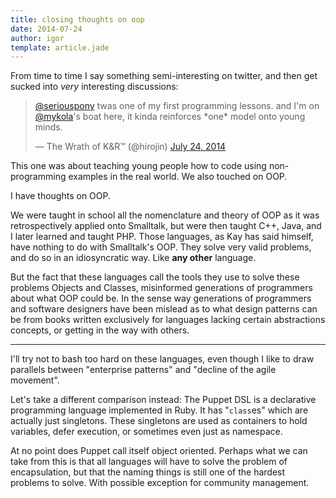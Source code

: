 ```yaml
---
title: closing thoughts on oop
date: 2014-07-24
author: igor
template: article.jade
---
```


From time to time I say something semi-interesting on twitter, and then get sucked into *very* interesting discussions:

<blockquote class="twitter-tweet" lang="en"><p><a href="https://twitter.com/seriouspony">@seriouspony</a> twas one of my first programming lessons.&#10;and I&#39;m on <a href="https://twitter.com/mykola">@mykola</a>&#39;s boat here, it kinda reinforces *one* model onto young minds.</p>&mdash; The Wrath of K&amp;R™ (@hirojin) <a href="https://twitter.com/hirojin/statuses/492339244225273857">July 24, 2014</a></blockquote> <script async src="//platform.twitter.com/widgets.js" charset="utf-8"></script>

This one was about teaching young people how to code using non-programming
examples in the real world.
We also touched on OOP.

I have thoughts on OOP.

<span class="more"></span>

We were taught in school all the nomenclature and theory of OOP as it was retrospectively applied onto Smalltalk, but were then taught C++, Java, and I later learned and taught PHP.
Those languages, as Kay has said himself, have nothing to do with Smalltalk's OOP.
They solve very valid problems, and do so in an idiosyncratic way.
Like **any other** language.

But the fact that these languages call the tools they use to solve these problems Objects and Classes, misinformed generations of programmers about what OOP could be.
In the sense way generations of programmers and software designers have been mislead as to what design patterns can be from books written exclusively for languages lacking certain abstractions concepts, or getting in the way with others.

---

I'll try not to bash too hard on these languages, even though I like to draw parallels between "enterprise patterns" and "decline of the agile movement".

Let's take a different comparison instead: The Puppet DSL is a declarative programming language implemented in Ruby.
It has "`class`es" which are actually just singletons.
These singletons are used as containers to hold variables, defer execution, or sometimes even just as namespace.

At no point does Puppet call itself object oriented.
Perhaps what we can take from this is that all languages will have to solve the problem of encapsulation, but that the naming things is still one of the hardest problems to solve.
With possible exception for community management.
